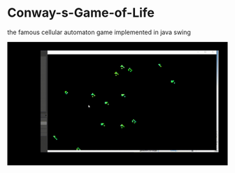 # Conway-s-Game-of-Life
the famous cellular automaton game implemented in java swing


![](preview.gif)


